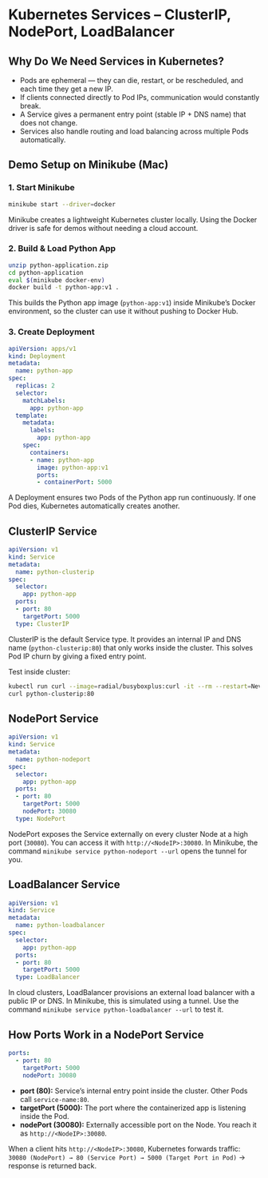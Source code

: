 # Kubernetes Services – ClusterIP, NodePort, LoadBalancer

## Why Do We Need Services in Kubernetes?
- Pods are ephemeral — they can die, restart, or be rescheduled, and each time they get a new IP.
- If clients connected directly to Pod IPs, communication would constantly break.
- A Service gives a permanent entry point (stable IP + DNS name) that does not change.
- Services also handle routing and load balancing across multiple Pods automatically.

## Demo Setup on Minikube (Mac)
### 1. Start Minikube
```bash
minikube start --driver=docker
```
Minikube creates a lightweight Kubernetes cluster locally. Using the Docker driver is safe for demos without needing a cloud account.

### 2. Build & Load Python App
```bash
unzip python-application.zip
cd python-application
eval $(minikube docker-env)
docker build -t python-app:v1 .
```
This builds the Python app image (`python-app:v1`) inside Minikube’s Docker environment, so the cluster can use it without pushing to Docker Hub.

### 3. Create Deployment
```yaml
apiVersion: apps/v1
kind: Deployment
metadata:
  name: python-app
spec:
  replicas: 2
  selector:
    matchLabels:
      app: python-app
  template:
    metadata:
      labels:
        app: python-app
    spec:
      containers:
      - name: python-app
        image: python-app:v1
        ports:
        - containerPort: 5000
```
A Deployment ensures two Pods of the Python app run continuously. If one Pod dies, Kubernetes automatically creates another.

## ClusterIP Service
```yaml
apiVersion: v1
kind: Service
metadata:
  name: python-clusterip
spec:
  selector:
    app: python-app
  ports:
  - port: 80
    targetPort: 5000
  type: ClusterIP
```
ClusterIP is the default Service type. It provides an internal IP and DNS name (`python-clusterip:80`) that only works inside the cluster. This solves Pod IP churn by giving a fixed entry point.

Test inside cluster:
```bash
kubectl run curl --image=radial/busyboxplus:curl -it --rm --restart=Never -- sh
curl python-clusterip:80
```

## NodePort Service
```yaml
apiVersion: v1
kind: Service
metadata:
  name: python-nodeport
spec:
  selector:
    app: python-app
  ports:
  - port: 80
    targetPort: 5000
    nodePort: 30080
  type: NodePort
```
NodePort exposes the Service externally on every cluster Node at a high port (`30080`). You can access it with `http://<NodeIP>:30080`. In Minikube, the command `minikube service python-nodeport --url` opens the tunnel for you.

## LoadBalancer Service
```yaml
apiVersion: v1
kind: Service
metadata:
  name: python-loadbalancer
spec:
  selector:
    app: python-app
  ports:
  - port: 80
    targetPort: 5000
  type: LoadBalancer
```
In cloud clusters, LoadBalancer provisions an external load balancer with a public IP or DNS. In Minikube, this is simulated using a tunnel. Use the command `minikube service python-loadbalancer --url` to test it.

## How Ports Work in a NodePort Service
```yaml
ports:
  - port: 80
    targetPort: 5000
    nodePort: 30080
```
- **port (80):** Service’s internal entry point inside the cluster. Other Pods call `service-name:80`.
- **targetPort (5000):** The port where the containerized app is listening inside the Pod.
- **nodePort (30080):** Externally accessible port on the Node. You reach it as `http://<NodeIP>:30080`.

When a client hits `http://<NodeIP>:30080`, Kubernetes forwards traffic:  
`30080 (NodePort) → 80 (Service Port) → 5000 (Target Port in Pod)` → response is returned back.
